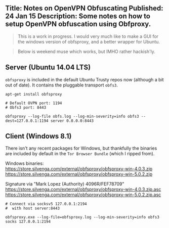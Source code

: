 Title: Notes on OpenVPN Obfuscating
Published: 24 Jan 15
Description: Some notes on how to setup OpenVPN obfuscation using Obfproxy.
---

> This is a work in progress. I would very much like to make a GUI for the windows version of obfsproxy, and a better wrapper for Ubuntu. 

> Below is weekend muse which works, but IMHO rather hackish'ly. 

## Server (Ubuntu 14.04 LTS)

`obfsproxy` is included in the default Ubuntu Trusty repos now (although a bit out of date). It contains the pluggable transport `obfs3`.  
```
apt-get install obfsproxy

# Default OVPN port: 1194
# Obfs3 port: 8443

obfsproxy --log-file obfs.log --log-min-severity=info obfs3 --dest=127.0.0.1:1194 server 0.0.0.0:8443
```

## Client (Windows 8.1)

There isn't any recent packages for Windows, but thankfully the binaries are included by default in the `Tor Browser Bundle` (which I ripped from). 


Windows binaries:
https://store.silvenga.com/external/obfsproxy/obfsproxy-win-4.0.3.zip
https://store.silvenga.com/external/obfsproxy/obfsproxy-win-5.0.2.zip

Signature via "Mark Lopez (Authority) 4096R/FEF78709"
https://store.silvenga.com/external/obfsproxy/obfsproxy-win-4.0.3.zip.asc
https://store.silvenga.com/external/obfsproxy/obfsproxy-win-5.0.2.zip.asc

```
# Connect via socksv5 127.0.0.1:2194
#  with host server:8443

obfsproxy.exe --log-file=obfsproxy.log --log-min-severity=info obfs3 socks 127.0.0.1:2194
```
